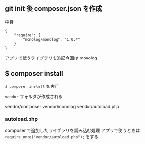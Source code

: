 ## git init 後 composer.json を作成

中身

```
{
    "require": {
        "monolog/monolog": "1.0.*"
    }
}

```

アプリで使うライブラリを追記今回は monolog

## $ composer install

`$ composer install` を実行

`vendor` フォルダが作成される

vendor/composer
vendor/monolog
vendor/autoload.php

### autoload.php

composer で追加したライブラリを読み込む処理
アプリで使うときは `require_once("vendor/autoload.php");` をする

